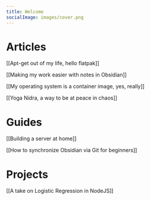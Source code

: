 ```yaml
---
title: Welcome
socialImage: images/cover.png
---
```

# Articles
[[Apt-get out of my life, hello flatpak]]

[[Making my work easier with notes in Obsidian]]

[[My operating system is a container image, yes, really]]

[[Yoga Nidra, a way to be at peace in chaos]]

# Guides
[[Building a server at home]]

[[How to synchronize Obsidian via Git for beginners]]

# Projects
[[A take on Logistic Regression in NodeJS]]
